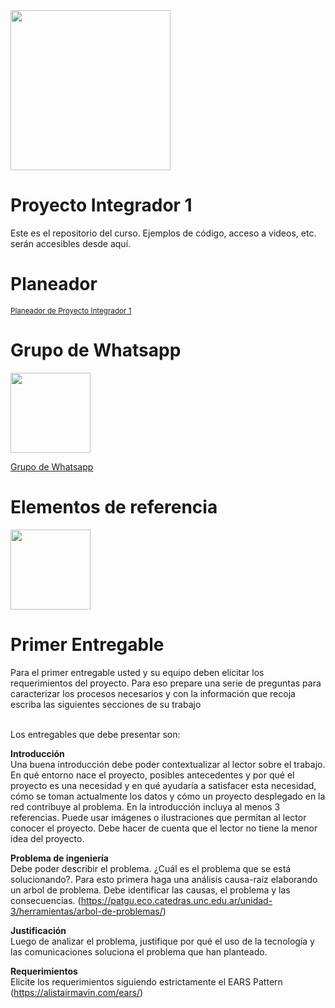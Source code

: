 <img width="256" src="https://www.icesi.edu.co/launiversidad/images/La_universidad/logo_icesi.png">

# Proyecto Integrador 1
Este es el repositorio del curso. Ejemplos de código, acceso a videos, etc. serán accesibles desde aquí.

# Planeador

<a href="https://docs.google.com/spreadsheets/d/1a1aBU54QwW8XBjM-VW-ZW_pWia9nEnEH/edit?usp=sharing&ouid=117897710133227559254&rtpof=true&sd=true"><small>Planeador de Proyecto Integrador 1</small></a>

# Grupo de Whatsapp
<a href="https://chat.whatsapp.com/L7K2iFExtxyE93MxEbq552"><img src="https://upload.wikimedia.org/wikipedia/commons/thumb/6/6b/WhatsApp.svg/479px-WhatsApp.svg.png" width="128"></a><br>

<a href="https://chat.whatsapp.com/L7K2iFExtxyE93MxEbq552">Grupo de Whatsapp</a>


# Elementos de referencia

<a href="https://miro.com/app/board/o9J_l23kC64=/?share_link_id=159122822699"><img width="128" src="https://store-images.s-microsoft.com/image/apps.59334.13959754522315136.c4ea2415-8e3c-42bf-8f77-e885eb7c11a1.be6eacf3-e0b4-4478-9abc-47192806c1b5?mode=scale&q=90&h=300&w=300"></a><br>


# Primer Entregable
Para el primer entregable usted y su equipo deben elicitar los requerimientos del proyecto.
Para eso prepare una serie de preguntas para caracterizar los procesos necesarios y con la información que recoja escriba las siguientes secciones de su trabajo
<br><br>

Los entregables que debe presentar son:

<b>Introducción</b><br>
Una buena introducción debe poder contextualizar al lector sobre el trabajo. En qué entorno nace el proyecto, posibles antecedentes y por qué el proyecto es una necesidad y en qué ayudaría a satisfacer esta necesidad, cómo se toman actualmente los datos y cómo un proyecto desplegado en la red contribuye al problema. En la introducción incluya al menos 3 referencias. Puede usar imágenes o ilustraciones que permitan al lector conocer el proyecto. Debe hacer de cuenta que el lector no tiene la menor idea del proyecto.
<br>

<b>Problema de ingeniería</b><br>
Debe poder describir el problema. ¿Cuál es el problema que se está solucionando?. Para esto primera haga una análisis causa-raíz elaborando un arbol de problema. Debe identificar las causas, el problema y las consecuencias. (https://patgu.eco.catedras.unc.edu.ar/unidad-3/herramientas/arbol-de-problemas/)
<br>

<b>Justificación</b><br>
Luego de analizar el problema, justifique por qué el uso de la tecnología y las comunicaciones soluciona el problema que han planteado. 
<br>

<b>Requerimientos</b><br>
Elicite los requerimientos siguiendo estrictamente el EARS Pattern (https://alistairmavin.com/ears/)
